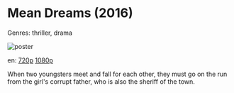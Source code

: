 # Mean Dreams (2016)

Genres: thriller, drama

![poster](http://image.tmdb.org/t/p/w500/qWs3aIkMeMFlRV7c0haRmt8SoNB.jpg)

en:
  [720p](magnet:?xt=urn:btih:3091D42293B0E0A0D790EEF5626D3A8E5023C6A0&tr=udp://glotorrents.pw:6969/announce&tr=udp://tracker.opentrackr.org:1337/announce&tr=udp://torrent.gresille.org:80/announce&tr=udp://tracker.openbittorrent.com:80&tr=udp://tracker.coppersurfer.tk:6969&tr=udp://tracker.leechers-paradise.org:6969&tr=udp://p4p.arenabg.ch:1337&tr=udp://tracker.internetwarriors.net:1337)
  [1080p](magnet:?xt=urn:btih:CD0FAE4E17E365681D1F8294F275BFEDBFF44581&tr=udp://glotorrents.pw:6969/announce&tr=udp://tracker.opentrackr.org:1337/announce&tr=udp://torrent.gresille.org:80/announce&tr=udp://tracker.openbittorrent.com:80&tr=udp://tracker.coppersurfer.tk:6969&tr=udp://tracker.leechers-paradise.org:6969&tr=udp://p4p.arenabg.ch:1337&tr=udp://tracker.internetwarriors.net:1337)
  


When two youngsters meet and fall for each other, they must go on the run from the girl's corrupt father, who is also the sheriff of the town.